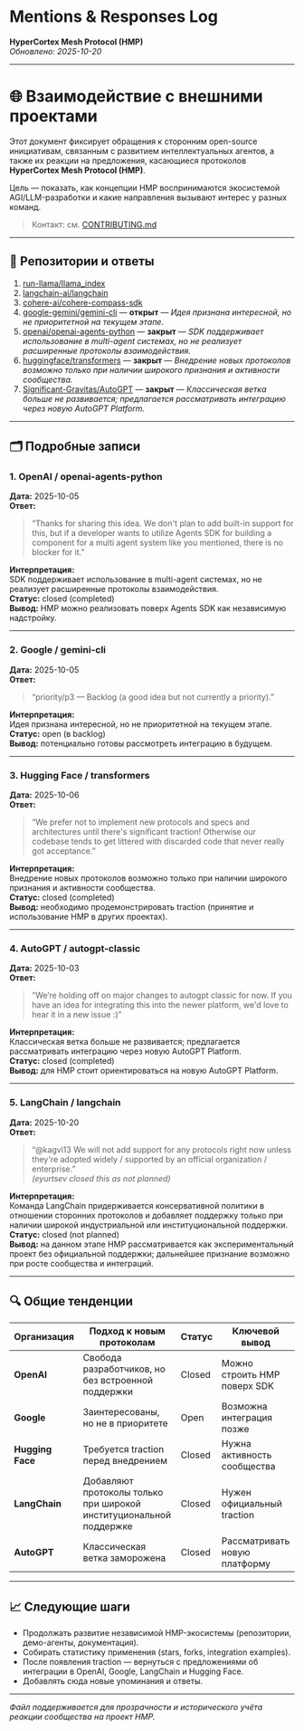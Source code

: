 # Mentions & Responses Log
**HyperCortex Mesh Protocol (HMP)**  
_Обновлено: 2025-10-20_

---

# 🌐 Взаимодействие с внешними проектами

Этот документ фиксирует обращения к сторонним open-source инициативам, связанным с развитием интеллектуальных агентов, а также их реакции на предложения, касающиеся протоколов **HyperCortex Mesh Protocol (HMP)**.

Цель — показать, как концепции HMP воспринимаются экосистемой AGI/LLM-разработки и какие направления вызывают интерес у разных команд.

> Контакт: см. [CONTRIBUTING.md](CONTRIBUTING.md)

---

## 🧩 Репозитории и ответы

1. [run-llama/llama_index](https://github.com/run-llama/llama_index/issues/19937)  
2. [langchain-ai/langchain](https://github.com/langchain-ai/langchain/issues/33092)  
3. [cohere-ai/cohere-compass-sdk](https://github.com/cohere-ai/cohere-compass-sdk/issues/154)  
4. [google-gemini/gemini-cli](https://github.com/google-gemini/gemini-cli/issues/9513) — **открыт** — *Идея признана интересной, но не приоритетной на текущем этапе.*  
5. [openai/openai-agents-python](https://github.com/openai/openai-agents-python/issues/1799) — **закрыт** — *SDK поддерживает использование в multi-agent системах, но не реализует расширенные протоколы взаимодействия.*  
6. [huggingface/transformers](https://github.com/huggingface/transformers/issues/41139) — **закрыт** — *Внедрение новых протоколов возможно только при наличии широкого признания и активности сообщества.*  
7. [Significant-Gravitas/AutoGPT](https://github.com/Significant-Gravitas/AutoGPT/issues/10461) — **закрыт** — *Классическая ветка больше не развивается; предлагается рассматривать интеграцию через новую AutoGPT Platform.*

---

## 🗂 Подробные записи

### **1. OpenAI / openai-agents-python**
**Дата:** 2025-10-05  
**Ответ:**  
> “Thanks for sharing this idea. We don't plan to add built-in support for this, but if a developer wants to utilize Agents SDK for building a component for a multi agent system like you mentioned, there is no blocker for it.”

**Интерпретация:**  
SDK поддерживает использование в multi-agent системах, но не реализует расширенные протоколы взаимодействия.  
**Статус:** closed (completed)  
**Вывод:** HMP можно реализовать поверх Agents SDK как независимую надстройку.

---

### **2. Google / gemini-cli**
**Дата:** 2025-10-05  
**Ответ:**  
> “priority/p3 — Backlog (a good idea but not currently a priority).”

**Интерпретация:**  
Идея признана интересной, но не приоритетной на текущем этапе.  
**Статус:** open (в backlog)  
**Вывод:** потенциально готовы рассмотреть интеграцию в будущем.

---

### **3. Hugging Face / transformers**
**Дата:** 2025-10-06  
**Ответ:**  
> “We prefer not to implement new protocols and specs and architectures until there's significant traction! Otherwise our codebase tends to get littered with discarded code that never really got acceptance.”

**Интерпретация:**  
Внедрение новых протоколов возможно только при наличии широкого признания и активности сообщества.  
**Статус:** closed (completed)  
**Вывод:** необходимо продемонстрировать traction (принятие и использование HMP в других проектах).

---

### **4. AutoGPT / autogpt-classic**
**Дата:** 2025-10-03  
**Ответ:**  
> “We’re holding off on major changes to autogpt classic for now. If you have an idea for integrating this into the newer platform, we'd love to hear it in a new issue :)”

**Интерпретация:**  
Классическая ветка больше не развивается; предлагается рассматривать интеграцию через новую AutoGPT Platform.  
**Статус:** closed (completed)  
**Вывод:** для HMP стоит ориентироваться на новую AutoGPT Platform.

---

### **5. LangChain / langchain**
**Дата:** 2025-10-20  
**Ответ:**  
> “@kagvi13 We will not add support for any protocols right now unless they're adopted widely / supported by an official organization / enterprise.”  
> *(eyurtsev closed this as not planned)*

**Интерпретация:**  
Команда LangChain придерживается консервативной политики в отношении сторонних протоколов и добавляет поддержку только при наличии широкой индустриальной или институциональной поддержки.  
**Статус:** closed (not planned)  
**Вывод:** на данном этапе HMP рассматривается как экспериментальный проект без официальной поддержки; дальнейшее признание возможно при росте сообщества и интеграций.

---

## 🔍 Общие тенденции

| Организация        | Подход к новым протоколам                                      | Статус | Ключевой вывод |
|--------------------|---------------------------------------------------------------|---------|----------------|
| **OpenAI**         | Свобода разработчиков, но без встроенной поддержки             | Closed  | Можно строить HMP поверх SDK |
| **Google**         | Заинтересованы, но не в приоритете                            | Open    | Возможна интеграция позже |
| **Hugging Face**   | Требуется traction перед внедрением                            | Closed  | Нужна активность сообщества |
| **LangChain**      | Добавляют протоколы только при широкой институциональной поддержке | Closed  | Нужен официальный traction |
| **AutoGPT**        | Классическая ветка заморожена                                 | Closed  | Рассматривать новую платформу |

---

## 📈 Следующие шаги

- Продолжать развитие независимой HMP-экосистемы (репозитории, демо-агенты, документация).  
- Собирать статистику применения (stars, forks, integration examples).  
- После появления traction — вернуться с предложениями об интеграции в OpenAI, Google, LangChain и Hugging Face.  
- Добавлять сюда новые упоминания и ответы.

---

_Файл поддерживается для прозрачности и исторического учёта реакции сообщества на проект HMP._
